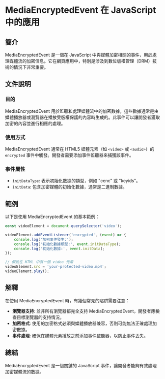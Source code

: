 <!--
Meta Description: # MediaEncryptedEvent 在 JavaScript 中的應用 ## 簡介 MediaEncryptedEvent 是一個在 JavaScript 中與媒體加密相關的事件，用於處理媒體流的加密信息。它在網頁應用中，特別是涉及到數位版權管理（DRM）技術的情況下非常重要。 ## 文件說...
Meta Keywords: mediaencryptedevent, javascript, video, videoelement, event
-->

# MediaEncryptedEvent 在 JavaScript 中的應用

## 簡介
MediaEncryptedEvent 是一個在 JavaScript 中與媒體加密相關的事件，用於處理媒體流的加密信息。它在網頁應用中，特別是涉及到數位版權管理（DRM）技術的情況下非常重要。

## 文件說明
### 目的
MediaEncryptedEvent 用於監聽和處理媒體流中的加密數據，這些數據通常是由媒體播放器或瀏覽器在播放受版權保護的內容時生成的。此事件可以讓開發者獲取加密的內容並進行相應的處理。

### 使用方式
MediaEncryptedEvent 通常在 HTML5 媒體元素（如 `<video>` 或 `<audio>`）的 `encrypted` 事件中觸發。開發者需要添加事件監聽器來捕獲該事件。

### 事件屬性
- `initDataType`: 表示初始化數據的類型，例如 "cenc" 或 "keyids"。
- `initData`: 包含加密媒體的初始化數據，通常是二進制數據。

## 範例
以下是使用 MediaEncryptedEvent 的基本範例：

```javascript
const videoElement = document.querySelector('video');

videoElement.addEventListener('encrypted', (event) => {
    console.log('加密事件發生:');
    console.log('初始化數據類型:', event.initDataType);
    console.log('初始化數據:', event.initData);
});

// 假設在 HTML 中有一個 video 元素
videoElement.src = 'your-protected-video.mp4';
videoElement.play();
```

## 解釋
在使用 MediaEncryptedEvent 時，有幾個常見的陷阱需要注意：
- **瀏覽器支持**: 並非所有瀏覽器都完全支持 MediaEncryptedEvent，開發者應檢查目標瀏覽器的支持情況。
- **加密格式**: 使用的加密格式必須與媒體播放器兼容，否則可能無法正確處理加密數據。
- **事件處理**: 確保在媒體元素播放之前添加事件監聽器，以防止事件丟失。

## 總結
MediaEncryptedEvent 是一個關鍵的 JavaScript 事件，讓開發者能夠有效處理加密媒體流的數據。